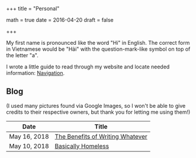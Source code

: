 +++
title = "Personal"

math = true
date = 2016-04-20
draft = false

+++

My first name is pronounced like the word "Hi" in English. The correct form in Vietnamese would be "Hải" with the question-mark-like symbol on top of the letter "a". 

I wrote a little guide to read through my website and locate needed information: [Navigation](/post/navigation).

## Blog
(I used many pictures found via Google Images, so I won't be able to give credits to their respective owners, but thank you for letting me using them!)

**Date** | **Title**
--- | ---
May 16, 2018 | [The Benefits of Writing Whatever](/post/blog_2018_05_16)
May 10, 2018 | [Basically Homeless](/post/blog_2018_05_10)
